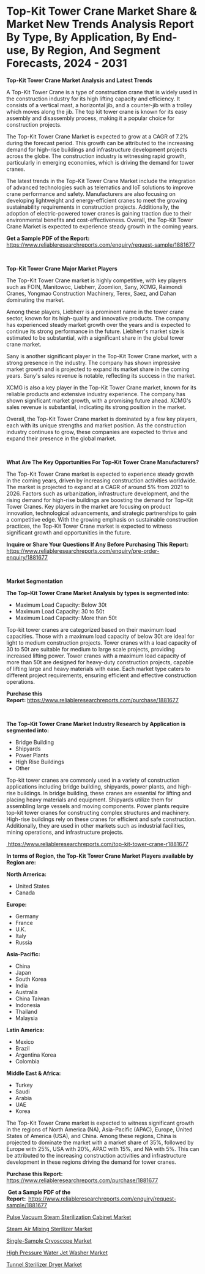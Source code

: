 <p><h1>Top-Kit Tower Crane Market Share & Market New Trends Analysis Report By Type, By Application, By End-use, By Region, And Segment Forecasts, 2024 - 2031</h1></p><p><strong>Top-Kit Tower Crane Market Analysis and Latest Trends</strong></p>
<p><p>A Top-Kit Tower Crane is a type of construction crane that is widely used in the construction industry for its high lifting capacity and efficiency. It consists of a vertical mast, a horizontal jib, and a counter-jib with a trolley which moves along the jib. The top kit tower crane is known for its easy assembly and disassembly process, making it a popular choice for construction projects.</p><p>The Top-Kit Tower Crane Market is expected to grow at a CAGR of 7.2% during the forecast period. This growth can be attributed to the increasing demand for high-rise buildings and infrastructure development projects across the globe. The construction industry is witnessing rapid growth, particularly in emerging economies, which is driving the demand for tower cranes.</p><p>The latest trends in the Top-Kit Tower Crane Market include the integration of advanced technologies such as telematics and IoT solutions to improve crane performance and safety. Manufacturers are also focusing on developing lightweight and energy-efficient cranes to meet the growing sustainability requirements in construction projects. Additionally, the adoption of electric-powered tower cranes is gaining traction due to their environmental benefits and cost-effectiveness. Overall, the Top-Kit Tower Crane Market is expected to experience steady growth in the coming years.</p></p>
<p><strong>Get a Sample PDF of the Report:&nbsp;</strong> <a href="https://www.reliableresearchreports.com/enquiry/request-sample/1881677">https://www.reliableresearchreports.com/enquiry/request-sample/1881677</a></p>
<p>&nbsp;</p>
<p><strong>Top-Kit Tower Crane Major Market Players</strong></p>
<p><p>The Top-Kit Tower Crane market is highly competitive, with key players such as FOIN, Manitowoc, Liebherr, Zoomlion, Sany, XCMG, Raimondi Cranes, Yongmao Construction Machinery, Terex, Saez, and Dahan dominating the market. </p><p>Among these players, Liebherr is a prominent name in the tower crane sector, known for its high-quality and innovative products. The company has experienced steady market growth over the years and is expected to continue its strong performance in the future. Liebherr's market size is estimated to be substantial, with a significant share in the global tower crane market.</p><p>Sany is another significant player in the Top-Kit Tower Crane market, with a strong presence in the industry. The company has shown impressive market growth and is projected to expand its market share in the coming years. Sany's sales revenue is notable, reflecting its success in the market.</p><p>XCMG is also a key player in the Top-Kit Tower Crane market, known for its reliable products and extensive industry experience. The company has shown significant market growth, with a promising future ahead. XCMG's sales revenue is substantial, indicating its strong position in the market.</p><p>Overall, the Top-Kit Tower Crane market is dominated by a few key players, each with its unique strengths and market position. As the construction industry continues to grow, these companies are expected to thrive and expand their presence in the global market.</p></p>
<p>&nbsp;</p>
<p><strong>What Are The Key Opportunities For Top-Kit Tower Crane Manufacturers?</strong></p>
<p><p>The Top-Kit Tower Crane market is expected to experience steady growth in the coming years, driven by increasing construction activities worldwide. The market is projected to expand at a CAGR of around 5% from 2021 to 2026. Factors such as urbanization, infrastructure development, and the rising demand for high-rise buildings are boosting the demand for Top-Kit Tower Cranes. Key players in the market are focusing on product innovation, technological advancements, and strategic partnerships to gain a competitive edge. With the growing emphasis on sustainable construction practices, the Top-Kit Tower Crane market is expected to witness significant growth and opportunities in the future.</p></p>
<p><strong>Inquire or Share Your Questions If Any Before Purchasing This Report:</strong> <a href="https://www.reliableresearchreports.com/enquiry/pre-order-enquiry/1881677">https://www.reliableresearchreports.com/enquiry/pre-order-enquiry/1881677</a></p>
<p>&nbsp;</p>
<p><strong>Market Segmentation</strong></p>
<p><strong>The Top-Kit Tower Crane Market Analysis by types is segmented into:</strong></p>
<p><ul><li>Maximum Load Capacity: Below 30t</li><li>Maximum Load Capacity: 30 to 50t</li><li>Maximum Load Capacity: More than 50t</li></ul></p>
<p><p>Top-kit tower cranes are categorized based on their maximum load capacities. Those with a maximum load capacity of below 30t are ideal for light to medium construction projects. Tower cranes with a load capacity of 30 to 50t are suitable for medium to large scale projects, providing increased lifting power. Tower cranes with a maximum load capacity of more than 50t are designed for heavy-duty construction projects, capable of lifting large and heavy materials with ease. Each market type caters to different project requirements, ensuring efficient and effective construction operations.</p></p>
<p><strong>Purchase this Report:&nbsp;</strong><a href="https://www.reliableresearchreports.com/purchase/1881677">https://www.reliableresearchreports.com/purchase/1881677</a></p>
<p>&nbsp;</p>
<p><strong>The Top-Kit Tower Crane Market Industry Research by Application is segmented into:</strong></p>
<p><ul><li>Bridge Building</li><li>Shipyards</li><li>Power Plants</li><li>High Rise Buildings</li><li>Other</li></ul></p>
<p><p>Top-kit tower cranes are commonly used in a variety of construction applications including bridge building, shipyards, power plants, and high-rise buildings. In bridge building, these cranes are essential for lifting and placing heavy materials and equipment. Shipyards utilize them for assembling large vessels and moving components. Power plants require top-kit tower cranes for constructing complex structures and machinery. High-rise buildings rely on these cranes for efficient and safe construction. Additionally, they are used in other markets such as industrial facilities, mining operations, and infrastructure projects.</p></p>
<p><a href="https://www.reliableresearchreports.com/top-kit-tower-crane-r1881677">&nbsp;https://www.reliableresearchreports.com/top-kit-tower-crane-r1881677</a></p>
<p><strong>In terms of Region, the Top-Kit Tower Crane Market Players available by Region are:</strong></p>
<p>
    <p> <strong> North America: </strong>
        <ul>
            <li>United States</li>
            <li>Canada</li>
        </ul>
        </p> 
    <p> <strong> Europe: </strong>
        <ul>
            <li>Germany</li>
            <li>France</li>
            <li>U.K.</li>
            <li>Italy</li>
            <li>Russia</li>
        </ul>
        </p> 
    <p> <strong> Asia-Pacific: </strong>
        <ul>
            <li>China</li>
            <li>Japan</li>
            <li>South Korea</li>
            <li>India</li>
            <li>Australia</li>
            <li>China Taiwan</li>
            <li>Indonesia</li>
            <li>Thailand</li>
            <li>Malaysia</li>
        </ul>
        </p> 
    <p> <strong> Latin America: </strong>
        <ul>
            <li>Mexico</li>
            <li>Brazil</li>
            <li>Argentina Korea</li>
            <li>Colombia</li>
        </ul>
        </p> 
    <p> <strong> Middle East & Africa: </strong>
        <ul>
            <li>Turkey</li>
            <li>Saudi</li>
            <li>Arabia</li>
            <li>UAE</li>
            <li>Korea</li>
        </ul>
    </p>
    </p>
<p><p>The Top-Kit Tower Crane market is expected to witness significant growth in the regions of North America (NA), Asia-Pacific (APAC), Europe, United States of America (USA), and China. Among these regions, China is projected to dominate the market with a market share of 35%, followed by Europe with 25%, USA with 20%, APAC with 15%, and NA with 5%. This can be attributed to the increasing construction activities and infrastructure development in these regions driving the demand for tower cranes.</p></p>
<p><strong>Purchase this Report: </strong><a href="https://www.reliableresearchreports.com/purchase/1881677">https://www.reliableresearchreports.com/purchase/1881677</a></p>
<p>&nbsp;<strong>Get a Sample PDF of the Report:&nbsp;&nbsp;</strong><a href="https://www.reliableresearchreports.com/enquiry/request-sample/1881677">https://www.reliableresearchreports.com/enquiry/request-sample/1881677</a></p>
<p><strong></strong></p>
<p><p><a href="https://github.com/gcimaudf65/Market-Research-Report-List-2/blob/main/pulse-vacuum-steam-sterilization-cabinet-market.md">Pulse Vacuum Steam Sterilization Cabinet Market</a></p><p><a href="https://github.com/dmmanir420/Market-Research-Report-List-2/blob/main/steam-air-mixing-sterilizer-market.md">Steam Air Mixing Sterilizer Market</a></p><p><a href="https://github.com/prosalinda88/Market-Research-Report-List-6/blob/main/single-sample-cryoscope-market.md">Single-Sample Cryoscope Market</a></p><p><a href="https://github.com/globismark/Market-Research-Report-List-4/blob/main/high-pressure-water-jet-washer-market.md">High Pressure Water Jet Washer Market</a></p><p><a href="https://github.com/susanjprice2023/Market-Research-Report-List-2/blob/main/tunnel-sterilizer-dryer-market.md">Tunnel Sterilizer Dryer Market</a></p></p>